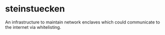 # steinstuecken
An infrastructure to maintain network enclaves which could communicate to the internet via whitelisting.
